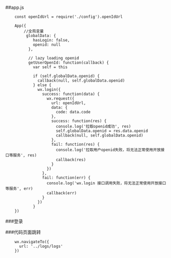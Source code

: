 
##app.js
	
		const openIdUrl = require('./config').openIdUrl
		
		App({
			//全局变量
			 globalData: {
			    hasLogin: false,
			    openid: null
			  },
			
			  // lazy loading openid
			  getUserOpenId: function(callback) {
			    var self = this
			
			    if (self.globalData.openid) {
			      callback(null, self.globalData.openid)
			    } else {
			      wx.login({
			        success: function(data) {
			          wx.request({
			            url: openIdUrl,
			            data: {
			              code: data.code
			            },
			            success: function(res) {
			              console.log('拉取openid成功', res)
			              self.globalData.openid = res.data.openid
			              callback(null, self.globalData.openid)
			            },
			            fail: function(res) {
			              console.log('拉取用户openid失败，将无法正常使用开放接口等服务', res)
			              callback(res)
			            }
			          })
			        },
			        fail: function(err) {
			          console.log('wx.login 接口调用失败，将无法正常使用开放接口等服务', err)
			          callback(err)
			        }
			      })
			    }
		})

###登录

###代码页面跳转
		
		wx.navigateTo({
	      url: '../logs/logs'
	    })
